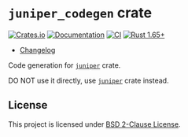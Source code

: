 `juniper_codegen` crate
=======================

[![Crates.io](https://img.shields.io/crates/v/juniper_codegen.svg?maxAge=2592000)](https://crates.io/crates/juniper_codegen)
[![Documentation](https://docs.rs/juniper_codegen/badge.svg)](https://docs.rs/juniper_codegen)
[![CI](https://github.com/graphql-rust/juniper/workflows/CI/badge.svg?branch=master "CI")](https://github.com/graphql-rust/juniper/actions?query=workflow%3ACI+branch%3Amaster)
[![Rust 1.65+](https://img.shields.io/badge/rustc-1.65+-lightgray.svg "Rust 1.65+")](https://blog.rust-lang.org/2022/11/03/Rust-1.65.0.html)

- [Changelog](https://github.com/graphql-rust/juniper/blob/coasys_juniper_codegen-v0.16.0/juniper_codegen/CHANGELOG.md)

Code generation for [`juniper`] crate.

DO NOT use it directly, use [`juniper`] crate instead.




## License

This project is licensed under [BSD 2-Clause License](https://github.com/graphql-rust/juniper/blob/coasys_juniper_codegen-v0.16.0/juniper_codegen/LICENSE).




[`juniper`]: https://docs.rs/juniper
